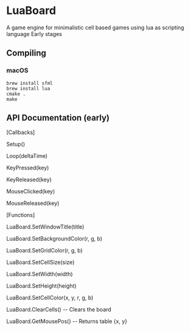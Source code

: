 # LuaBoard

A game engine for minimalistic cell based games using lua as scripting language
Early stages

## Compiling

### macOS

```
brew install sfml
brew install lua
cmake .
make
```

## API Documentation (early)

[Callbacks]

Setup()

Loop(deltaTime)

KeyPressed(key)

KeyReleased(key)

MouseClicked(key)

MouseReleased(key)


[Functions]

LuaBoard.SetWindowTitle(title)

LuaBoard.SetBackgroundColor(r, g, b)

LuaBoard.SetGridColor(r, g, b)

LuaBoard.SetCellSize(size)

LuaBoard.SetWidth(width)

LuaBoard.SetHeight(height)

LuaBoard.SetCellColor(x, y, r, g, b)

LuaBoard.ClearCells() -- Clears the board

LuaBoard.GetMousePos() -- Returns table {x, y}
